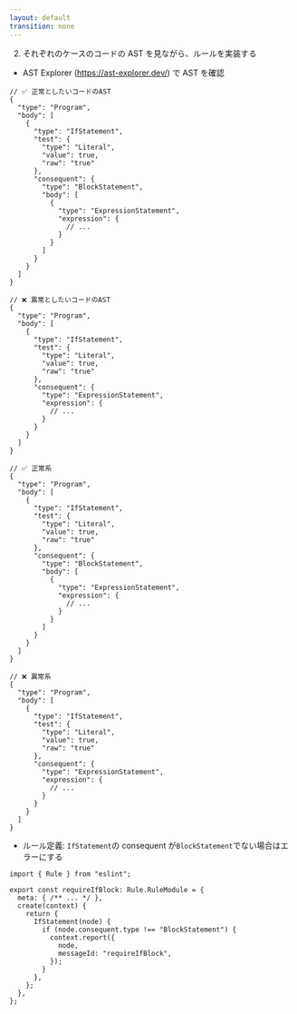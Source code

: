 ```yaml
---
layout: default
transition: none
---
```


<style scoped>
.slidev-vclick-hidden {
  display: none;
}
.small-code-json {
  .slidev-code {
    font-size: 0.75rem !important;
    line-height: 0rem !important;
    width: 400px !important;
  }
}

.small-code-ts {
  .slidev-code {
    font-size: 0.75rem !important;
    line-height: 0rem !important;
  }
}
</style>

<div class="_bullet">

2. それぞれのケースのコードの AST を見ながら、ルールを実装する

<div v-click="[0]">

* AST Explorer (https://ast-explorer.dev/) で AST を確認

</div>

</div>

<div class="flex justify-around small-code-json" v-click="[1]">

```json{*}
// ✅ 正常としたいコードのAST
{
  "type": "Program",
  "body": [
    {
      "type": "IfStatement",
      "test": {
        "type": "Literal",
        "value": true,
        "raw": "true"
      },
      "consequent": {
        "type": "BlockStatement",
        "body": [
          {
            "type": "ExpressionStatement",
            "expression": {
              // ...
            }
          }
        ]
      }
    }
  ]
}
```

<div>

```json{*}
// ❌ 異常としたいコードのAST
{
  "type": "Program",
  "body": [
    {
      "type": "IfStatement",
      "test": {
        "type": "Literal",
        "value": true,
        "raw": "true"
      },
      "consequent": {
        "type": "ExpressionStatement",
        "expression": {
          // ...
        }
      }
    }
  ]
}
```

</div>

</div>

<div class="flex justify-around small-code-json" v-click="[2]">

```json{6,12-14}
// ✅ 正常系
{
  "type": "Program",
  "body": [
    {
      "type": "IfStatement",
      "test": {
        "type": "Literal",
        "value": true,
        "raw": "true"
      },
      "consequent": {
        "type": "BlockStatement",
        "body": [
          {
            "type": "ExpressionStatement",
            "expression": {
              // ...
            }
          }
        ]
      }
    }
  ]
}
```

<div>

```json{6,12-17}
// ❌ 異常系
{
  "type": "Program",
  "body": [
    {
      "type": "IfStatement",
      "test": {
        "type": "Literal",
        "value": true,
        "raw": "true"
      },
      "consequent": {
        "type": "ExpressionStatement",
        "expression": {
          // ...
        }
      }
    }
  ]
}
```

</div>

</div>

<div class="_bullet" v-click="3">

* ルール定義: `IfStatement`の consequent が`BlockStatement`でない場合はエラーにする

</div>

<div v-click="4">

```ts{*|*|5-15|7|8-13|*}
import { Rule } from "eslint";

export const requireIfBlock: Rule.RuleModule = {
  meta: { /** ... */ },
  create(context) {
    return {
      IfStatement(node) {
        if (node.consequent.type !== "BlockStatement") {
          context.report({
            node,
            messageId: "requireIfBlock",
          });
        }
      },
    };
  },
};
```

</div>

<!-- 
コードの AST を見る際には、 ast explorer というサイトが便利です  
このセッションで紹介している AST はそのサイトで確認した AST を 非常に単純化にしたものを使用しております。  
こちらがその AST の内容です。

[click] 正常としたいコードの AST と、異常としたいコードの AST を比較してみると、  
[click] `IfStatement`のノードのプロパティである`consequent`の中身に違いがあることが確認できます。  
正常としたい AST の方では、`consequent`の type が`BlockStatement`であるのに対し、異常としたい AST の方は、`ExpressionStatement`となっています。

[click] これを元に論理的にルールを定義すると、「`IfStatement`の consequent が`BlockStatement`でない場合はエラーにする」というようになります。  
これを実際にコードに落すと、こちらのようになります。 

[click] meta の部分はこのセッションではあまり重要ではないので省略して、`create`メソッドに注目して解説します。  

[click] 今回定義するルールは、If 文のノードに対する操作を行いたいので、
[click] `create`メソッドの`return`に`IfStatement`を指定しています。  
これにより、eslint が `IfStatement` のノードを探索する際に、記述した処理が実行されます。

[click] そして、定義した通り、consequent の type が `BlockStatement` でない場合はエラーにします。

[click] JavaScript コードを対象とした ESLint のルール実装は、このように、ほとんどの場合で AST に沿って実装していく作業になります。  

ここまでで、ルールの実装が完了しましたので、
-->